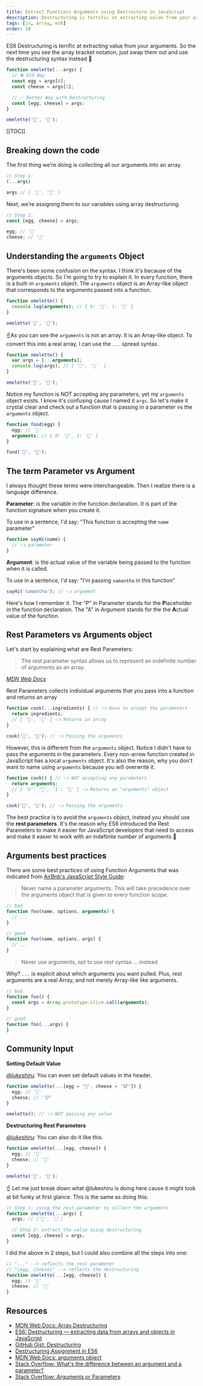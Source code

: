 ```yaml
---
title: Extract Functions Arguments using Destructure in JavaScript
description: Destructuring is terrific at extracting value from your arguments. So swap out those bracket notation & use the destructuring syntax instead...
tags: [js, array, es6]
order: 20
---
```


ES6 Destructuring is terrific at extracting value from your arguments. So the next time you see the array bracket notation, just swap them out and use the destructuring syntax instead 🎉

```javascript
function omelette(...args) {
  // ❌ Old Way
  const egg = args[0];
  const cheese = args[1];

  // ✅ Better Way with Destructuring
  const [egg, cheese] = args;
}

omelette('🥚', '🧀');
```

[[TOC]]

## Breaking down the code

The first thing we’re doing is collecting all our arguments into an array.

```javascript
// Step 1:
(...args)

args // [ '🥚', '🧀' ]
```

Next, we’re assigning them to our variables using array destructuring.

```javascript
// Step 2:
const [egg, cheese] = args;

egg; // '🥚'
cheese; // '🧀'
```

## Understanding the `arguments` Object

There's been some confusion on the syntax. I think it's because of the arguments objects. So I'm going to try to explain it. In every function, there is a built-in `arguments` object. The `arguments` object is an Array-like object that corresponds to the arguments passed into a function.

```javascript
function omelette() {
  console.log(arguments); // { 0: '🥚', 1: '🧀' }
}

omelette('🥚', '🧀');
```

☝️As you can see the `arguments` is not an array. It is an Array-like object. To convert this into a real array, I can use the `...` spread syntax.

```javascript
function omelette() {
  var args = [...arguments];
  console.log(args); // [ '🥚', '🧀'  ]
}

omelette('🥚', '🧀');
```

Notice my function is NOT accepting any parameters, yet my `arguments` object exists. I know it's confusing cause I named it `args`. So let's make it crystal clear and check out a function that is passing in a parameter vs the `arguments` object.

```javascript
function food(egg) {
  egg; // '🥚'
  arguments; // { 0: '🥚', 1: '🚕' }
}

food('🥚', '🚕');
```

## The term Parameter vs Argument

I always thought these terms were interchangeable. Then I realize there is a language difference.

**Parameter**: is the variable in the function declaration. It is part of the function signature when you create it.

To use in a sentence, I'd say: "This function is accepting the `name` parameter"

```javascript
function sayHi(name) {
  // 👈 parameter
}
```

**Argument**: is the actual value of the variable being passed to the function when it is called.

To use in a sentence, I'd say: "I'm passing `samantha` in this function"

```javascript
sayHi('samantha'); // 👈 argument
```

Here's how I remember it. The "P" in Parameter stands for the **P**laceholder in the function declaration. The "A" in Argument stands for the the **A**ctual value of the function.

## Rest Parameters vs Arguments object

Let's start by explaining what are Rest Parameters:

> The rest parameter syntax allows us to represent an indefinite number of arguments as an array.

_[MDN Web Docs](https://developer.mozilla.org/en-US/docs/Web/JavaScript/Reference/Functions/rest_parameters)_

Rest Parameters collects individual arguments that you pass into a function and returns an array

<!-- prettier-ignore -->
```javascript
function cook(...ingredients) { // 👈 Have to accept the parameters
  return ingredients;
  // [ '🧈', '🥓' ] 👈 Returns an array
}

cook('🧈', '🥓'); // 👈 Passing the arguments
```

However, this is different from the `arguments` object. Notice I didn't have to pass the arguments in the parameters. Every non-arrow function created in JavaScript has a local `arguments` object. It's also the reason, why you don't want to name using `arguments` because you will overwrite it.

<!-- prettier-ignore -->
```javascript
function cook() { // 👈 NOT accepting any parameters
  return arguments;
  // { '0': '🧈', '1': '🥓' } 👈 Returns an "arguments" object
}

cook('🧈', '🥓'); // 👈 Passing the arguments
```

The best practice is to avoid the `arguments` object, instead you should use the **rest parameters**. It's the reason why ES6 introduced the Rest Parameters to make it easier for JavaScript developers that need to access and make it easier to work with an indefinite number of arguments 👏

## Arguments best practices

There are some best practices of using Function Arguments that was indicated from [AirBnb's JavaScript Style Guide](https://github.com/airbnb/javascript#functions--arguments-shadow):

> Never name a parameter arguments. This will take precedence over the arguments object that is given to every function scope.

```javascript
// bad
function foo(name, options, arguments) {
  // ...
}

// good
function foo(name, options, args) {
  // ...
}
```

> Never use arguments, opt to use rest syntax ... instead

Why? `...` is explicit about which arguments you want pulled. Plus, rest arguments are a real Array, and not merely Array-like like arguments.

<!-- prettier-ignore -->
```javascript
// bad
function foo() {
  const args = Array.prototype.slice.call(arguments);
}

// good
function foo(...args) {
}
```

## Community Input

**Setting Default Value**

_[@lukeshiru](https://twitter.com/lukeshiru/status/1241474994170769409?s=21):_ You can even set default values in the header.

```javascript
function omelette(...[egg = '🍳', cheese = '🐮']) {
  egg; // '🍳'
  cheese; // '🐮'
}

omelette(); // 👈 NOT passing any value
```

**Destructuring Rest Parameters**

_[@lukeshiru](https://twitter.com/lukeshiru/status/1241474742680346624?s=20):_ You can also do it like this.

```javascript
function omelette(...[egg, cheese]) {
  egg; // '🥚'
  cheese; // '🧀'
}

omelette('🥚', '🧀');
```

☝️ Let me just break down what @lukeshiru is doing here cause it might look at bit funky at first glance. This is the same as doing this:

```javascript
// Step 1: using the rest parameter to collect the arguments
function omelette(...args) {
  args; // ['🥚', '🧀']

  // Step 2: extract the value using destructuring
  const [egg, cheese] = args;
}
```

I did the above in 2 steps, but I could also combine all the steps into one:

```javascript
// "..." --> reflects the rest parameter
// "[egg, cheese]" --> reflects the destructuring
function omelette(...[egg, cheese]) {
  egg; // '🥚'
  cheese; // '🧀'
}
```

## Resources

- [MDN Web Docs: Array Destructuring](https://developer.mozilla.org/en-US/docs/Web/JavaScript/Reference/Operators/Destructuring_assignment#Array_destructuring)
- [ES6: Destructuring — extracting data from arrays and objects in JavaScript](http://www.deadcoderising.com/2017-03-28-es6-destructuring-an-elegant-way-of-extracting-data-from-arrays-and-objects-in-javascript/)
- [GitHub Gist: Destructuring](https://gist.github.com/mikaelbr/9900818)
- [Destructuring Assignment in ES6](https://dev.to/sarah_chima/destructuring-assignment---arrays-16f)
- [MDN Web Docs: arguments object](https://developer.mozilla.org/en-US/docs/Web/JavaScript/Reference/Functions/arguments)
- [Stack Overflow: What's the difference between an argument and a parameter?](https://stackoverflow.com/questions/156767/whats-the-difference-between-an-argument-and-a-parameter)
- [Stack Overflow: Arguments or Parameters](https://stackoverflow.com/questions/427653/arguments-or-parameters)
